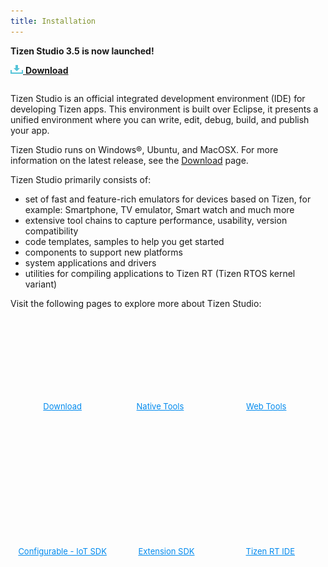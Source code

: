 ```yaml
---
title: Installation
---
```


**Tizen Studio 3.5 is now launched!**

[![Download](tizenstudio/media/ic_docs_download.png)  **Download**](https://developer.tizen.org/development/tizen-studio/download)

<style>
    #main:before, 
    #main:after {
        content: "";
        display: table;
    }
    .docs-ui-started [class^="docs-ui-"] {
        height: 200px;
        padding: 0;
        text-align: center;
        border: 0 none;
        border-top: 0 solid #dadada;
        border-bottom: 0 solid #dadada;
        box-sizing: border-box;
        position: relative;
        float: left;
        margin: 2px auto 30px;
    }
    .docs-ui-started [class^="docs-ui-"]>span {
        display: block;
        color: #333;
        line-height: 32px;
        position: relative;   
    }
    .docs-ui-started .docs-ui-wearable:before, 
    .docs-ui-started .docs-ui-tv:before, 
    .docs-ui-started .docs-ui-mobile:before, 
    .docs-ui-started .docs-ui-widget:before, 
    .docs-ui-started .docs-ui-ide:before, 
    .docs-ui-started .docs-ui-wear:before, 
    .docs-ui-started .docs-ui-t:before, 
    .docs-ui-started .docs-ui-w:before, 
    .docs-ui-started .docs-ui-get:before, 
    .docs-ui-started .docs-ui-watch:before {
        height: 85px;
        margin: 0 auto 25px;
        align: center;
        background-position: 0 6px;
    }
    .docs-ui-started .docs-ui-wearable:before {
        content: " ";
        display: block;
        margin: auto;
        position: relative;
        width: 100px;
        height: 90px;
        background: url(tizenstudio/media/Download.png) no-repeat center top;
        background-position: 0 0 !important;
    }
    .docs-ui-started .docs-ui-wearable {
        width: 33%;
        padding-left: 0;
    }
    .docs-ui-started .docs-ui-t:before {
        content: " ";
        margin: auto;
        position: relative;
        display: block;
        width: 85px;
        height: 90px;
        background: url(tizenstudio/media/RT.png) no-repeat center top;
        background-position: 0 0 !important;
    }
    .docs-ui-started .docs-ui-t {
        width: 33%;
        padding-left: 0;
    }
     .docs-ui-started .docs-ui-wear {
        width: 33%;
        padding-left: 0;
    }
    .docs-ui-started .docs-ui-wear:before {
        content: " ";
        margin: auto;
        position: relative;
        display: block;
        width: 100px;
        height: 90px;
        background: url(tizenstudio/media/Csdk.png) no-repeat center top;
        background-position: 0 0 !important;
    }
    .docs-ui-started .docs-ui-wear {
        width: 33%;
        padding-left: 0;
    }
    .docs-ui-started .docs-ui-tv:before {
        content: " ";
        margin: auto;
        position: relative;
        display: block;
        width: 85px;
        height: 90px;
        background: url(tizenstudio/media/Tools.png) no-repeat center top;
        background-position: 0 0 !important;
    }
    .docs-ui-started .docs-ui-tv {
        width: 33%;
        padding-left: 0;
    }
    .docs-ui-started .docs-ui-widget:before {
        content: " ";
        margin: auto;
        position: relative;
        display: block;
        width: 100px;
        height: 90px;
        background: url(tizenstudio/media/webtools.png) no-repeat center top;
        background-position: 0 0 !important;
    }
    .docs-ui-started .docs-ui-widget {
        width: 33%;
        padding-left: 0;
    }
    .docs-ui-started .docs-ui-get:before {
        content: " ";
        margin: auto;
        position: relative;
        display: block;
        width: 100px;
        height: 90px;
        background: url(tizenstudio/media/SDK.png) no-repeat center top;
        background-position: 0 0 !important;
    }
    .docs-ui-started .docs-ui-get {
        width: 33%;
        padding-left: 0;
    }
    .docs-ui-started .docs-ui-w:before {
        content: " ";
        margin: auto;
        position: relative;
        display: block;
        width: 100px;
        height: 90px;
        background: url(tizenstudio/media/IDEp.png) no-repeat center top;
        background-position: 0 0 !important;
    }
    .docs-ui-started .docs-ui-w {
        width: 33%;
        padding-left: 0;
    }
    a.docs-btn-more {
        display: inline-block;
        font-size: 13px;
        color: #008aee;
    }
</style>

<section id ="main">

<p>Tizen Studio is an official integrated development environment (IDE) for developing Tizen apps. This environment is built over Eclipse, it presents a unified environment where you can write, edit, debug, build, and publish your app.</p> 
<p>Tizen Studio runs on Windows®, Ubuntu, and MacOSX. For more information on the latest release, see the <a href="https://developer.tizen.org/development/tizen-studio/download">Download</a> page.</p>
<p>Tizen Studio primarily consists of:</p>
<ul>
    <li>set of fast and feature-rich emulators for devices based on Tizen, for example: Smartphone, TV emulator, Smart watch and much more</li>
    <li>extensive tool chains to capture performance, usability, version compatibility</li>
    <li>code templates, samples to help you get started </li>
    <li>components to support new platforms</li>
    <li>system applications and drivers</li>
    <li>utilities for compiling applications to Tizen RT (Tizen RTOS kernel variant)</li>
</ul>
<p>Visit the following pages to explore more about Tizen Studio: </p>
<br/><br/>

<div class="docs-ui-started">
  <div class="docs-ui-wearable">
    <span>
    <a href="https://developer.tizen.org/development/tizen-studio/download" class="docs-btn-more">Download</a>
    </span>
  </div>

  <div class="docs-ui-tv" style="padding-left: 0px;padding-right: 20px;">
    <span>
        <a href="tizenstudio/native-tools/" class="docs-btn-more">Native Tools</a><br>
    </span>
  </div>
 
   <div class="docs-ui-widget">
    <span>
    <a href="tizenstudio/web-tools/" class="docs-btn-more" style="padding-left: 0px;padding-right: 13px;">Web Tools</a>
    </span>
  </div>

  <div class="docs-ui-wear">
    <span>
        <a href="tizenstudio/configurable-sdk/configurable-sdk/" class="docs-btn-more">Configurable - IoT SDK</a>
    </span>
  </div>

  <div class="docs-ui-get">
    <span>
        <a href="tizenstudio/extension-sdk/overview/" class="docs-btn-more">Extension SDK</a><br>
    </span>
  </div>

  <div class="docs-ui-w">
    <span>
        <a href="tizenstudio/rt-ide/overview/" class="docs-btn-more">Tizen RT IDE</a><br>
    </span>
  </div>
</div>

</section>
